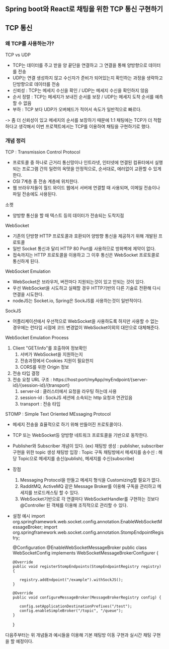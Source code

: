 ## Spring boot와 React로 채팅을 위한 TCP 통신 구현하기

## TCP 통신

### 왜 TCP를 사용하는가?

TCP vs UDP

- TCP는 데이터를 주고 받을 양 끝단을 연결하고 그 연결을 통해 양방향으로 데이터를 전송
- UDP는 연결 생성하지 않고 수신자가 준비가 되어있는지 확인하는 과정을 생략하고 단방향으로 데이터를 전송
- 신뢰성 : TCP는 메세지 수신을 확인 / UDP는 메세지 수신을 확인하지 않음
- 순서 정렬 : TCP는 메세지가 보내진 순서를 보장 / UDP는 메세지 도착 순서를 예측할 수 없음
- 부하 : TCP 보다 UDP가 오버헤드가 적어서 속도가 일반적으로 빠르다.

-> 좀 더 신뢰성이 있고 메세지의 순서를 보장하기 때문에 1:1 채팅에는 TCP가 더 적합하다고 생각해서 이번 프로젝트에서는 TCP를 이용하여 채팅을 구현하기로 했다.

### 개념 정리

TCP : Transmission Control Protocol

- 프로토콜 중 하나로 근거리 통신망이나 인트라넷, 인터넷에 연결된 컴퓨터에서 실행되는 프로그램 간의 일련의 옥텟을 안정적으로, 순서대로, 에러없이 교환할 수 있게 한다.
- OSI 7계층 중 전송 계층에 위치한다.
- 웹 브라우저들이 월드 와이드 웹에서 서버에 연결할 때 사용되며, 이메일 전송이나 파일 전송에도 사용된다.

소켓

- 양방향 통신을 할 때 텍스트 등의 데이터가 전송되는 도착지점

WebSocket

- 기존의 단방향 HTTP 프로토콜과 호환되어 양방향 통신을 제공하기 위해 개발된 프로토콜
- 일반 Socket 통신과 달리 HTTP 80 Port를 사용하므로 방화벽에 제약이 없다.
- 접속까지는 HTTP 프로토콜을 이용하고 그 이후 통신은 WebSocket 프로토콜로 통신하게 된다.

WebSocket Emulation

- WebSocket은 브라우저, 버전마다 지원되는것이 있고 안되는 것이 있다.
- 우선 WebSocket을 시도하고 실패할 경우 HTTP기반의 다른 기술로 전환해 다시 연결을 시도한다.
- nodeJS는 Socket.io, Spring은 SockJS를 사용하는것이 일반적이다.

SockJS

- 어플리케이션에서 우선적으로 WebSocket을 사용하도록 하지만 사용할 수 없는 경우에는 런타임 시점에 코드 변경없이 WebSocket이외의 대안으로 대체해준다.

WebSocket Emulation Process

1. Client "GET/info"를 호출하여 정보확인
   1. 서버가 WebSocket을 지원하는지
   2. 전송과정에서 Cookies 지원이 필요한지
   3. CORS를 위한 Origin 정보
2. 전송 타입 결정
3. 전송 요청
   URL 구조 : https://host:port/myApp/myEndpoint/{server-id}/{session-id}/{transport}
   1. server-id : 클러스터에서 요청을 라우팅 하는데 사용
   2. session-id : SockJS 세션에 소속되는 http 요청과 연관있음
   3. transport : 전송 타입

STOMP : Simple Text Oriented MEssaging Protocol

- 메세지 전송을 효율적으로 하기 위해 만들어진 프로토콜이다.
- TCP 또는 WebSocket등 양방향 네트워크 프로토콜을 기반으로 동작한다.
- Publisher와 Subscriber 개념이 있다.
  (ex)
  채팅방 생성 : publisher, subscriber 구현을 위한 topic 생성
  채팅방 입장 : Topic 구독
  채팅방에서 메세지를 송수신 : 해당 Topic으로 메세지를 송신(publish), 메세지를 수신(subscribe)
- 장점
  1.  Messaging Protocol을 만들고 메세지 형식을 Customizing할 필요가 없다.
  2.  RadditMQ, ActiveMQ 같은 Message Broker를 이용해 구독을 관리하고 메세지를 브로드캐스팅 할 수 있다.
  3.  WebSocket기반으로 각 연결마다 WebSocketHandler를 구현하는 것보다 @Controller 된 객체를 이용해 조직적으로 관리할 수 있다.
- 설정 예시
  import org.springframework.web.socket.config.annotation.EnableWebSocketMessageBroker;
  import org.springframework.web.socket.config.annotation.StompEndpointRegistry;

  @Configuration
  @EnableWebSocketMessageBroker
  public class WebSocketConfig implements WebSocketMessageBrokerConfigurer {

      @Override
      public void registerStompEndpoints(StompEndpointRegistry registry) {

         registry.addEndpoint("/example").withSockJS();
      }

      @Override
      public void configureMessageBroker(MessageBrokerRegistry config) {

         config.setApplicationDestinationPrefixes("/test");
         config.enableSimpleBroker("/topic", "/queue");
      }

  }

다음주부터는 위 개념들과 예시들을 이용해 기본 채팅방 이동 구현과 실시간 채팅 구현을 할 예정이다.
